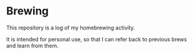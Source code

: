 # Brewing

This repository is a log of my homebrewing activity.

It is intended for personal use, so that I can refer back to previous brews and learn from them.
